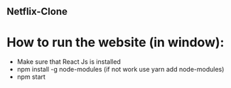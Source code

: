 ## Netflix-Clone
# How to run the website (in window):
- Make sure that React Js is installed
- npm install -g node-modules (if not work use yarn add node-modules)
- npm start
